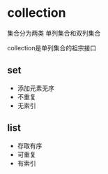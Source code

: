 # collection
集合分为两类 单列集合和双列集合

collection是单列集合的祖宗接口

## set
- 添加元素无序
- 不重复
- 无索引
## list

- 存取有序
- 可重复
- 有索引


